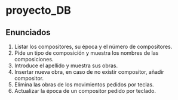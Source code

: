 # proyecto_DB

## Enunciados

1. Listar los compositores, su época y el número de compositores.
2. Pide un tipo de composición y muestra los nombres de las composiciones.
3. Introduce el apellido y muestra sus obras.
4. Insertar nueva obra, en caso de no existir compositor, añadir compositor.
5. Elimina las obras de los movimientos pedidos por teclas.
6. Actualizar la época de un compositor pedido por teclado.
